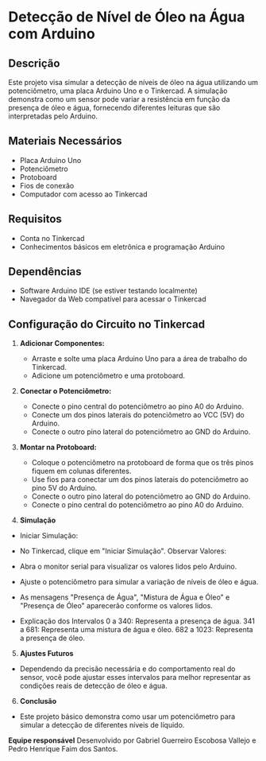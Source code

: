 # Detecção de Nível de Óleo na Água com Arduino

## Descrição
Este projeto visa simular a detecção de níveis de óleo na água utilizando um potenciômetro, uma placa Arduino Uno e o Tinkercad. A simulação demonstra como um sensor pode variar a resistência em função da presença de óleo e água, fornecendo diferentes leituras que são interpretadas pelo Arduino.

## Materiais Necessários
- Placa Arduino Uno
- Potenciômetro
- Protoboard
- Fios de conexão
- Computador com acesso ao Tinkercad

## Requisitos
- Conta no Tinkercad
- Conhecimentos básicos em eletrônica e programação Arduino

## Dependências
- Software Arduino IDE (se estiver testando localmente)
- Navegador da Web compatível para acessar o Tinkercad

## Configuração do Circuito no Tinkercad

1. **Adicionar Componentes:**
   - Arraste e solte uma placa Arduino Uno para a área de trabalho do Tinkercad.
   - Adicione um potenciômetro e uma protoboard.

2. **Conectar o Potenciômetro:**
   - Conecte o pino central do potenciômetro ao pino A0 do Arduino.
   - Conecte um dos pinos laterais do potenciômetro ao VCC (5V) do Arduino.
   - Conecte o outro pino lateral do potenciômetro ao GND do Arduino.

3. **Montar na Protoboard:**
   - Coloque o potenciômetro na protoboard de forma que os três pinos fiquem em colunas diferentes.
   - Use fios para conectar um dos pinos laterais do potenciômetro ao pino 5V do Arduino.
   - Conecte o outro pino lateral do potenciômetro ao GND do Arduino.
   - Conecte o pino central do potenciômetro ao pino A0 do Arduino.
  
4. **Simulação**
 - Iniciar Simulação:

 - No Tinkercad, clique em "Iniciar Simulação".
   Observar Valores:

 - Abra o monitor serial para visualizar os valores lidos pelo Arduino.
 - Ajuste o potenciômetro para simular a variação de níveis de óleo e água.
 - As mensagens "Presença de Água", "Mistura de Água e Óleo" e "Presença de Óleo" aparecerão conforme os valores lidos.
 - Explicação dos Intervalos
 0 a 340: Representa a presença de água.
 341 a 681: Representa uma mistura de água e óleo.
 682 a 1023: Representa a presença de óleo.

5. **Ajustes Futuros**
 - Dependendo da precisão necessária e do comportamento real do sensor, você pode ajustar esses intervalos para melhor representar as condições reais de detecção de óleo e 
   água. 

6. **Conclusão**
 - Este projeto básico demonstra como usar um potenciômetro para simular a detecção de diferentes níveis de líquido.

**Equipe responsável**
Desenvolvido por Gabriel Guerreiro Escobosa Vallejo e Pedro Henrique Faim dos Santos.

